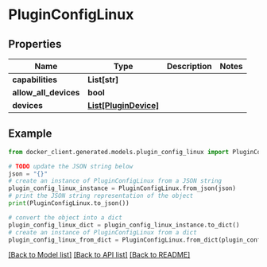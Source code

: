 # PluginConfigLinux


## Properties

Name | Type | Description | Notes
------------ | ------------- | ------------- | -------------
**capabilities** | **List[str]** |  | 
**allow_all_devices** | **bool** |  | 
**devices** | [**List[PluginDevice]**](PluginDevice.md) |  | 

## Example

```python
from docker_client.generated.models.plugin_config_linux import PluginConfigLinux

# TODO update the JSON string below
json = "{}"
# create an instance of PluginConfigLinux from a JSON string
plugin_config_linux_instance = PluginConfigLinux.from_json(json)
# print the JSON string representation of the object
print(PluginConfigLinux.to_json())

# convert the object into a dict
plugin_config_linux_dict = plugin_config_linux_instance.to_dict()
# create an instance of PluginConfigLinux from a dict
plugin_config_linux_from_dict = PluginConfigLinux.from_dict(plugin_config_linux_dict)
```
[[Back to Model list]](../README.md#documentation-for-models) [[Back to API list]](../README.md#documentation-for-api-endpoints) [[Back to README]](../README.md)


